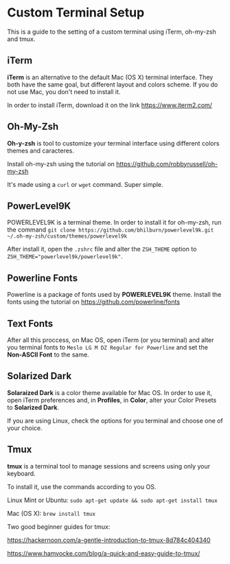 # Custom Terminal Setup

This is a guide to the setting of a custom terminal using iTerm, oh-my-zsh and tmux.

## iTerm

**iTerm** is an alternative to the default Mac (OS X) terminal interface. They both have the same goal, but different layout and colors scheme. If you do not use Mac, you don't need to install it.

In order to install iTerm, download it on the link https://www.iterm2.com/

## Oh-My-Zsh

**Oh-y-zsh** is tool to customize your terminal interface using different colors themes and caracteres.

Install oh-my-zsh using the tutorial on https://github.com/robbyrussell/oh-my-zsh

It's made using a `curl` or `wget` command. Super simple.

## PowerLevel9K

POWERLEVEL9K is a terminal theme. In order to install it for oh-my-zsh, run the command `git clone https://github.com/bhilburn/powerlevel9k.git ~/.oh-my-zsh/custom/themes/powerlevel9k`

After install it, open the `.zshrc` file and alter the `ZSH_THEME` option to `ZSH_THEME="powerlevel9k/powerlevel9k"`.

## Powerline Fonts

Powerline is a package of fonts used by **POWERLEVEL9K** theme. Install the fonts using the tutorial on https://github.com/powerline/fonts

## Text Fonts

After all this proccess, on Mac OS, open iTerm (or you terminal) and alter you terminal fonts to `Meslo LG M DZ Regular for Powerline` and set the **Non-ASCII Font** to the same.

## Solarized Dark

**Solaraized Dark** is a color theme available for Mac OS. In order to use it, open iTerm preferences and, in **Profiles**, in **Color**, alter your Color Presets to **__Solarized Dark__**.

If you are using Linux, check the options for you terminal and choose one of your choice.

## Tmux

**tmux** is a terminal tool to manage sessions and screens using only your keyboard.

To install it, use the commands according to you OS.

Linux Mint or Ubuntu: `sudo apt-get update && sudo apt-get install tmux`

Mac (OS X): `brew install tmux`

Two good beginner guides for tmux:

https://hackernoon.com/a-gentle-introduction-to-tmux-8d784c404340

https://www.hamvocke.com/blog/a-quick-and-easy-guide-to-tmux/
